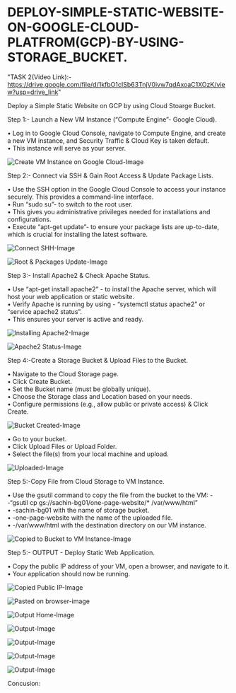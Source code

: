 # DEPLOY-SIMPLE-STATIC-WEBSITE-ON-GOOGLE-CLOUD-PLATFROM(GCP)-BY-USING-STORAGE_BUCKET.

"TASK 2(Video Link):- https://drive.google.com/file/d/1kfbO1cISb63TnjV0ivw7qdAxoaC1XOzK/view?usp=drive_link"

Deploy a Simple Static Website on GCP by using Cloud Stoarge Bucket.

Step 1:- Launch a New VM Instance (“Compute Engine”- Google Cloud).

• Log in to Google Cloud Console, navigate to Compute Engine, and create a new VM instance, and Security Traffic & Cloud Key is taken default.  
• This instance will serve as your server.  
  
![Create VM Instance on Google Cloud-Image](https://github.com/user-attachments/assets/f5b00ef1-fa92-4ed9-8676-782b1eab06e4)
   

Step 2:- Connect via SSH & Gain Root Access & Update Package Lists.   

• Use the SSH option in the Google Cloud Console to access your instance securely. This provides a command-line interface.  
• Run “sudo su”- to switch to the root user.   
• This gives you administrative privileges needed for installations and configurations.   
• Execute “apt-get update”- to ensure your package lists are up-to-date, which is crucial for installing the latest software.   
    
![Connect SHH-Image](https://github.com/user-attachments/assets/6f80ec8c-64e1-4932-a421-2b80779cf8d9)
  
![Root & Packages Update-Image](https://github.com/user-attachments/assets/9ac4cb9c-58fc-417b-99b0-70f22ebab940)
   

Step 3:- Install Apache2 & Check Apache Status.   

• Use “apt-get install apache2” - to install the Apache server, which will host your web application or static website.   
• Verify Apache is running by using - “systemctl status apache2” or “service apache2 status”.    
• This ensures your server is active and ready.  
   
![Installing Apache2-Image](https://github.com/user-attachments/assets/323e70f7-c8df-449e-b2ee-64437cd69a1d)
    
![Apache2 Status-Image](https://github.com/user-attachments/assets/48d627f9-270d-44f2-b06c-9e6b1d597fbd)
  

Step 4:-Create a Storage Bucket & Upload Files to the Bucket.   
  
• Navigate to the Cloud Storage page.  
• Click Create Bucket.  
• Set the Bucket name (must be globally unique).  
• Choose the Storage class and Location based on your needs.  
• Configure permissions (e.g., allow public or private access) & Click Create.   
  
![Bucket Created-Image](https://github.com/user-attachments/assets/4e476f4c-a7e9-4a3f-aa31-9eddadd07c31)
  
• Go to your bucket.   
• Click Upload Files or Upload Folder.   
• Select the file(s) from your local machine and upload.   
  
![Uploaded-Image](https://github.com/user-attachments/assets/1d4ddfa2-8a92-4762-ae90-8773fdd6139f)
   

Step 5:-Copy File from Cloud Storage to VM Instance.   

• Use the gsutil command to copy the file from the bucket to the VM:
--“gsutil cp gs://sachin-bg01/one-page-website/*  /var/www/html”   
• -sachin-bg01 with the name of storage bucket.   
• -one-page-website with the name of the uploaded file.   
• -/var/www/html with the destination directory on our VM instance.   
  
![Copied to Bucket to VM Instance-Image](https://github.com/user-attachments/assets/e9b79a9d-e495-4c54-9e13-8a5e62ebba67)
   

Step 5:- OUTPUT - Deploy Static Web Application.   
  
• Copy the public IP address of your VM, open a browser, and navigate to it.     
• Your application should now be running.  
   

![Copied Public IP-Image](https://github.com/user-attachments/assets/e6945777-8ba2-413b-9671-6621566d024c)
   

![Pasted on browser-image](https://github.com/user-attachments/assets/593a9ec9-f2f0-4890-95c7-1ddedab90fb9)
   

![Output Home-Image](https://github.com/user-attachments/assets/104d8cdc-879b-4d4c-b885-f7a0a1533517)
   

![Output-Image](https://github.com/user-attachments/assets/f86eaeb7-0935-4c44-85e4-98d76ae96d58)
   

![Output-Image](https://github.com/user-attachments/assets/85d26ba7-ae0a-4f78-ac47-8a8525a5a61a)
   

![Output-Image](https://github.com/user-attachments/assets/eceef70c-5465-4efb-bd98-f4abf5a7707f)
   

![Output-Image](https://github.com/user-attachments/assets/3230c715-cc81-425a-b513-917bbb467b12)
  

Concusion:  

